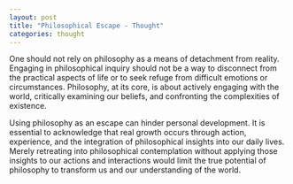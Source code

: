 ```yaml
---
layout: post
title: "Philosophical Escape - Thought"
categories: thought
---
```


One should not rely on philosophy as a means of detachment from reality. Engaging in philosophical inquiry should not be a way to disconnect from the practical aspects of life or to seek refuge from difficult emotions or circumstances. Philosophy, at its core, is about actively engaging with the world, critically examining our beliefs, and confronting the complexities of existence.

Using philosophy as an escape can hinder personal development. It is essential to acknowledge that real growth occurs through action, experience, and the integration of philosophical insights into our daily lives. Merely retreating into philosophical contemplation without applying those insights to our actions and interactions would limit the true potential of philosophy to transform us and our understanding of the world.
